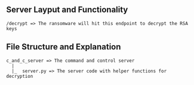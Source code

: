 ## **Server Layput and Functionality**
    /decrypt => The ransomware will hit this endpoint to decrypt the RSA keys

## **File Structure and Explanation**
    c_and_c_server => The command and control server
      |
      |_  server.py => The server code with helper functions for decryption
